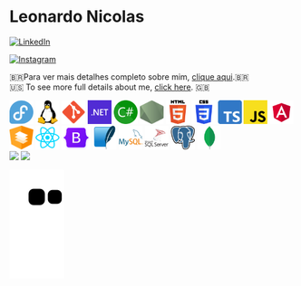 # Leonardo Nicolas 
[![LinkedIn](https://img.shields.io/badge/Leonardo%20Nicolas-0077B5?style=for-the-badge&logo=linkedin&logoColor=white)](https://www.linkedin.com/in/leonardo-nicolas-sales-dias-2a3892149/)
<!-- [![Twitter](https://img.shields.io/badge/%40leonicolasdev-%231DA1F2.svg?style=for-the-badge&logo=Twitter&logoColor=white)](https://twitter.com/leonicolasdev) -->
[![Instagram](https://img.shields.io/badge/%40LeonardoNicolas.dev-%23E4405F.svg?style=for-the-badge&logo=Instagram&logoColor=white)](https://instagram.com/leonardonicolas.dev)

🇧🇷Para ver mais detalhes completo sobre mim, [clique aqui](https://github.com/leonardon397/leonardon397/blob/main/FULL-ABOUT-ME.md).🇧🇷 
<br>
🇺🇸 To see more full details about me, [click here](https://github.com/leonardon397/leonardon397/blob/main/FULL-ABOUT-ME.md). 🇬🇧



<div>
  <img width="42" height="42" src="./img/fedora.svg" title="Fedora Linux"/>
  <img width="42" height="42" src="./img/linux.svg" title="Linux"/>
  <img width="42" height="42" src="./img/git.svg" title="GIT Source Code Management"/>
  <img width="42" height="42" src="./img/dotnet.svg" title="Microsoft .NET Framework | Microsoft .NET core | Microsoft.NET"/>
  <img width="42" height="42" src="./img/csharp-green.svg" title="C#"/>
  <img width="42" height="42" src="./img/nodejs.svg" title="Node JS"/>
  <img width="42" height="42" src="./img/html5.svg" title="HTML"/>
  <img width="42" height="42" src="./img/css3.svg" title="CSS"/>
  <img width="42" height="42" src="./img/ts.svg" title="TypeScript"/>
  <img width="42" height="42" src="./img/javascript.svg" title="JavaScript"/>
  <img width="42" height="42" src="./img/angular.svg" title="Angular"/>
  <img width="42" height="42" src="./img/angular-material.svg" title="Angular Material"/>
  <img width="42" height="42" src="./img/react.svg" title="React"/>
  <img width="51" height="42" src="./img/bootstrap.png" title="Bootstrap"/>
  <img width="42" height="42" src="./img/sqlite.svg" title="SQLite"/>
  <img width="42" height="42" src="./img/mysql.svg" title="MySQL">
  <img width="42" height="42" src="./img/sql-server.svg" title="Microsoft SQL Server">
  <img width="42" height="42" src="./img/postgresql.svg" title="PostgreSQL">
  <img width="42" height="42" src="./img/mongodb.svg" title="MongoDB"/>  
</div>



<div>
  <img height="150em" src="https://github-readme-stats.vercel.app/api?username=leonardo-nicolas&show_icons=true&bg_color=CDCDCD&border_color=7D7D7D&title_color=087CFA&text_color=000000&icon_color=6B57FF&border_radius=15px&include_all_commits=true&count_private=true"/>
  <img height="150em" src="https://github-readme-stats.vercel.app/api/top-langs/?username=leonardo-nicolas&langs_count=7&layout=compact&show_icons=true&bg_color=CDCDCD&border_color=7D7D7D&title_color=087CFA&text_color=000000&icon_color=6B57FF&border_radius=15px&include_all_commits=true&count_private=true"/>
</div>

![Snake animation](https://github.com/leonardo-nicolas/leonardo-nicolas/blob/output/github-contribution-grid-snake.svg)
